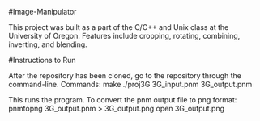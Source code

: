 #Image-Manipulator

This project was built as a part of the C/C++ and Unix class at the University of Oregon.
Features include cropping, rotating, combining, inverting, and blending.

#Instructions to Run

After the repository has been cloned, go to the repository through the command-line.
Commands:
make
./proj3G 3G_input.pnm 3G_output.pnm

This runs the program. To convert the pnm output file to png format:
pnmtopng 3G_output.pnm > 3G_output.png
open 3G_output.png

